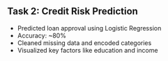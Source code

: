 ## Task 2: Credit Risk Prediction
- Predicted loan approval using Logistic Regression
- Accuracy: ~80%
- Cleaned missing data and encoded categories
- Visualized key factors like education and income

